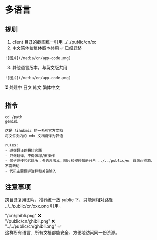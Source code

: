 # 多语言

## 规则
1. client 目录的截图统一引用 ../../public/cn/xx
2. 中文简体和繁体版本共用
✅ 已经迁移
```
![图片](/media/cn/app-code.png)
```

3. 其他语言版本，与英文版共用
```
![图片](/media/en/app-code.png)
```
⏳ 处理中
日文
韩文
繁体中文

## 指令

```shell Bash
cd /path
gemini

这是 Aihubmix 的一系列官方文档
将文件夹内的 mdx 文档翻译为韩语

rules：
- 遵循翻译的最佳实践
- 只做翻译，不得做增/删操作
- 保护链接和代码块：多语言版本，图片和视频都是共用 ../../public/en 目录的资源，不需改动
- 代码主要翻译注释和关键输入
```

## 注意事项
跨目录复用图片，推荐统一放 public 下，只能用相对路径 ../../public/cn/xxx.png 引用。

"/cn/ghibli.png" ❌  
"/public/cn/ghibli.png" ❌  
"../../public/cn/ghibli.png" ✅  
这样所有语言、所有文档都能安全、方便地访问同一份资源。
